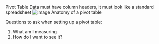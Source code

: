 Pivot Table
Data must have column headers, it must look like a standard spreadsheet
![image](https://github.com/RaspPywriter/ExcelDataAnalysis/edit/master/PivotTables/pivot.png)
Anatomy of a pivot table

Questions to ask when setting up a pivot table: 
1.	What am I measuring
2.	How do I want to see it?

